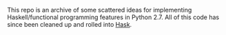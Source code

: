 This repo is an archive of some scattered ideas for implementing
Haskell/functional programming features in Python 2.7. All of this code has
since been cleaned up and rolled into
[Hask](https://github.com/billpmurphy/hask/).
